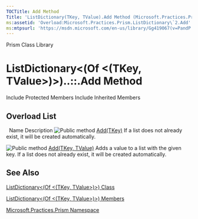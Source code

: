 ```yaml
---
TOCTitle: Add Method
Title: 'ListDictionary(TKey, TValue).Add Method (Microsoft.Practices.Prism)'
ms:assetid: 'Overload:Microsoft.Practices.Prism.ListDictionary\`2.Add'
ms:mtpsurl: 'https://msdn.microsoft.com/en-us/library/Gg419067(v=PandP.50)'
---
```


Prism Class Library

ListDictionary&lt;(Of &lt;(TKey, TValue&gt;)&gt;)..::.Add Method
================================================================

Include Protected Members
Include Inherited Members

Overload List
-------------

<span id="overloadMembersTableToggle"></span>
 
Name
Description
![](https://msdn.microsoft.com/en-us/Gg419067.pubmethod(en-us,PandP.50).gif "Public method")
[Add(TKey)](https://msdn.microsoft.com/m:microsoft.practices.prism.listdictionary%602.add(%600))
If a list does not already exist, it will be created automatically.

![](https://msdn.microsoft.com/en-us/Gg419067.pubmethod(en-us,PandP.50).gif "Public method")
[Add(TKey, TValue)](https://msdn.microsoft.com/m:microsoft.practices.prism.listdictionary%602.add(%600%2c%601))
Adds a value to a list with the given key. If a list does not already exist, it will be created automatically.

See Also
--------

<span id="seeAlsoToggle"></span>
[ListDictionary&lt;(Of &lt;(TKey, TValue&gt;)&gt;) Class](https://msdn.microsoft.com/t:microsoft.practices.prism.listdictionary%602)

[ListDictionary&lt;(Of &lt;(TKey, TValue&gt;)&gt;) Members](https://msdn.microsoft.com/allmembers.t:microsoft.practices.prism.listdictionary%602)

[Microsoft.Practices.Prism Namespace](https://msdn.microsoft.com/n:microsoft.practices.prism)
